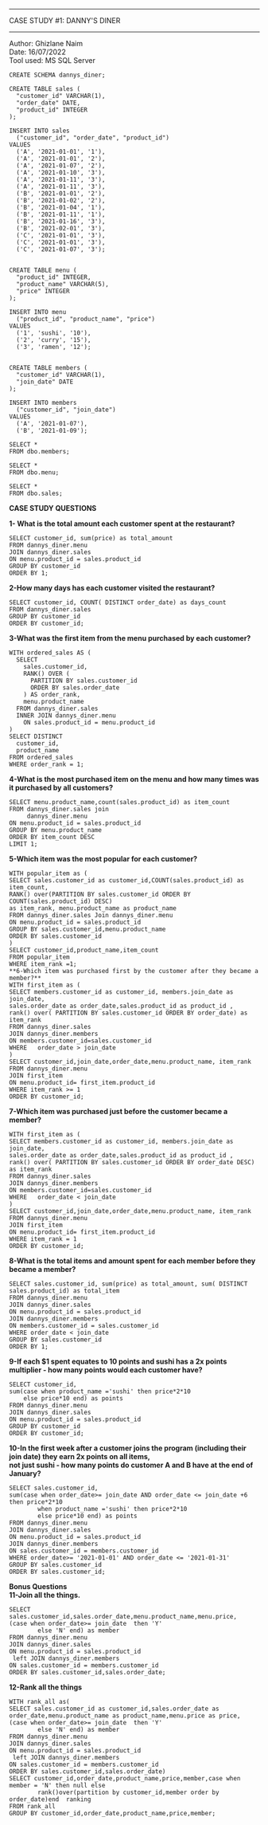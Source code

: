 


***
CASE STUDY #1: DANNY'S DINER
***

 Author: Ghizlane Naim  
 Date: 16/07/2022   
 Tool used: MS SQL Server
````
CREATE SCHEMA dannys_diner;

CREATE TABLE sales (
  "customer_id" VARCHAR(1),
  "order_date" DATE,
  "product_id" INTEGER
);

INSERT INTO sales
  ("customer_id", "order_date", "product_id")
VALUES
  ('A', '2021-01-01', '1'),
  ('A', '2021-01-01', '2'),
  ('A', '2021-01-07', '2'),
  ('A', '2021-01-10', '3'),
  ('A', '2021-01-11', '3'),
  ('A', '2021-01-11', '3'),
  ('B', '2021-01-01', '2'),
  ('B', '2021-01-02', '2'),
  ('B', '2021-01-04', '1'),
  ('B', '2021-01-11', '1'),
  ('B', '2021-01-16', '3'),
  ('B', '2021-02-01', '3'),
  ('C', '2021-01-01', '3'),
  ('C', '2021-01-01', '3'),
  ('C', '2021-01-07', '3');
 

CREATE TABLE menu (
  "product_id" INTEGER,
  "product_name" VARCHAR(5),
  "price" INTEGER
);

INSERT INTO menu
  ("product_id", "product_name", "price")
VALUES
  ('1', 'sushi', '10'),
  ('2', 'curry', '15'),
  ('3', 'ramen', '12');
  

CREATE TABLE members (
  "customer_id" VARCHAR(1),
  "join_date" DATE
);

INSERT INTO members
  ("customer_id", "join_date")
VALUES
  ('A', '2021-01-07'),
  ('B', '2021-01-09');

SELECT *
FROM dbo.members;

SELECT *
FROM dbo.menu;

SELECT *
FROM dbo.sales;
````

**CASE STUDY QUESTIONS**


**1- What is the total amount each customer spent at the restaurant?**
````
SELECT customer_id, sum(price) as total_amount
FROM dannys_diner.menu
JOIN dannys_diner.sales
ON menu.product_id = sales.product_id
GROUP BY customer_id
ORDER BY 1;
````
**2-How many days has each customer visited the restaurant?**
````
SELECT customer_id, COUNT( DISTINCT order_date) as days_count
FROM dannys_diner.sales
GROUP BY customer_id
ORDER BY customer_id;
````
**3-What was the first item from the menu purchased by each customer?**
````
WITH ordered_sales AS (
  SELECT
    sales.customer_id,
    RANK() OVER (
      PARTITION BY sales.customer_id
      ORDER BY sales.order_date
    ) AS order_rank,
    menu.product_name
  FROM dannys_diner.sales
  INNER JOIN dannys_diner.menu
    ON sales.product_id = menu.product_id
)
SELECT DISTINCT
  customer_id,
  product_name
FROM ordered_sales
WHERE order_rank = 1;
````
**4-What is the most purchased item on the menu and how many times was it purchased by all customers?**
````
SELECT menu.product_name,count(sales.product_id) as item_count
FROM dannys_diner.sales join
     dannys_diner.menu
ON menu.product_id = sales.product_id
GROUP BY menu.product_name
ORDER BY item_count DESC
LIMIT 1;
````
**5-Which item was the most popular for each customer?**
````
WITH popular_item as (
SELECT sales.customer_id as customer_id,COUNT(sales.product_id) as item_count, 
RANK() over(PARTITION BY sales.customer_id ORDER BY COUNT(sales.product_id) DESC) 
as item_rank, menu.product_name as product_name
FROM dannys_diner.sales Join dannys_diner.menu
ON menu.product_id = sales.product_id
GROUP BY sales.customer_id,menu.product_name
ORDER BY sales.customer_id
)
SELECT customer_id,product_name,item_count
FROM popular_item
WHERE item_rank =1;
**6-Which item was purchased first by the customer after they became a member?**
WITH first_item as (
SELECT members.customer_id as customer_id, members.join_date as join_date, 
sales.order_date as order_date,sales.product_id as product_id ,
rank() over( PARTITION BY sales.customer_id ORDER BY order_date) as item_rank
FROM dannys_diner.sales
JOIN dannys_diner.members
ON members.customer_id=sales.customer_id
WHERE   order_date > join_date
)
SELECT customer_id,join_date,order_date,menu.product_name, item_rank
FROM dannys_diner.menu
JOIN first_item
ON menu.product_id= first_item.product_id
WHERE item_rank >= 1
ORDER BY customer_id;
````
**7-Which item was purchased just before the customer became a member?**
````
WITH first_item as (
SELECT members.customer_id as customer_id, members.join_date as join_date, 
sales.order_date as order_date,sales.product_id as product_id ,
rank() over( PARTITION BY sales.customer_id ORDER BY order_date DESC) as item_rank
FROM dannys_diner.sales
JOIN dannys_diner.members
ON members.customer_id=sales.customer_id
WHERE   order_date < join_date
)
SELECT customer_id,join_date,order_date,menu.product_name, item_rank
FROM dannys_diner.menu
JOIN first_item
ON menu.product_id= first_item.product_id
WHERE item_rank = 1
ORDER BY customer_id;
````
**8-What is the total items and amount spent for each member before they became a member?**
````
SELECT sales.customer_id, sum(price) as total_amount, sum( DISTINCT sales.product_id) as total_item
FROM dannys_diner.menu
JOIN dannys_diner.sales
ON menu.product_id = sales.product_id
JOIN dannys_diner.members
ON members.customer_id = sales.customer_id
WHERE order_date < join_date
GROUP BY sales.customer_id
ORDER BY 1;
````
**9-If each $1 spent equates to 10 points and sushi has a 2x points multiplier - how many points would each customer have?**
````
SELECT customer_id,
sum(case when product_name ='sushi' then price*2*10
    else price*10 end) as points
FROM dannys_diner.menu
JOIN dannys_diner.sales
ON menu.product_id = sales.product_id
GROUP BY customer_id
ORDER BY customer_id;
````
**10-In the first week after a customer joins the program (including their join date) they earn 2x points on all items,   
 not just sushi - how many points do customer A and B have at the end of January?**
````
SELECT sales.customer_id,
sum(case when order_date>= join_date AND order_date <= join_date +6 then price*2*10
        when product_name ='sushi' then price*2*10
        else price*10 end) as points
FROM dannys_diner.menu
JOIN dannys_diner.sales
ON menu.product_id = sales.product_id
JOIN dannys_diner.members
ON sales.customer_id = members.customer_id
WHERE order_date>= '2021-01-01' AND order_date <= '2021-01-31'
GROUP BY sales.customer_id
ORDER BY sales.customer_id;
````
**Bonus Questions**  
**11-Join all the things.**
````
SELECT sales.customer_id,sales.order_date,menu.product_name,menu.price,	
(case when order_date>= join_date  then 'Y'
        else 'N' end) as member
FROM dannys_diner.menu
JOIN dannys_diner.sales
ON menu.product_id = sales.product_id
 left JOIN dannys_diner.members
ON sales.customer_id = members.customer_id
ORDER BY sales.customer_id,sales.order_date;
````
**12-Rank all the things**
````
WITH rank_all as(
SELECT sales.customer_id as customer_id,sales.order_date as order_date,menu.product_name as product_name,menu.price as price,
(case when order_date>= join_date  then 'Y'
        else 'N' end) as member
FROM dannys_diner.menu
JOIN dannys_diner.sales
ON menu.product_id = sales.product_id
 left JOIN dannys_diner.members
ON sales.customer_id = members.customer_id
ORDER BY sales.customer_id,sales.order_date)
SELECT customer_id,order_date,product_name,price,member,case when member = 'N' then null else
        rank()over(partition by customer_id,member order by order_date)end  ranking
FROM rank_all
GROUP BY customer_id,order_date,product_name,price,member;
````
